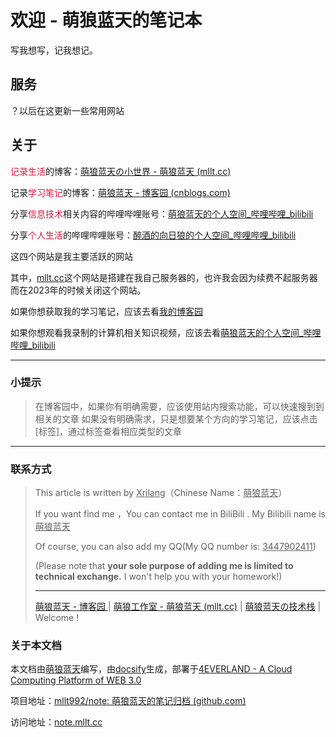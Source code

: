 # 欢迎 - 萌狼蓝天的笔记本

写我想写，记我想记。

## 服务

？以后在这更新一些常用网站

## 关于

<font color="#DC143C">记录生活</font>的博客：[萌狼蓝天の小世界 - 萌狼蓝天 (mllt.cc)](https://mllt.cc/)

记录<font color="#DC143C">学习笔记</font>的博客：[萌狼蓝天 - 博客园 (cnblogs.com)](https://www.cnblogs.com/mllt/)

分享<font color="#DC143C">信息技术</font>相关内容的哔哩哔哩账号：[萌狼蓝天的个人空间_哔哩哔哩_bilibili](https://space.bilibili.com/104330271)

分享<font color="#DC143C">个人生活</font>的哔哩哔哩账号：[醉酒的向日狼的个人空间_哔哩哔哩_bilibili](https://space.bilibili.com/2015811802)



这四个网站是我主要活跃的网站

其中，[mllt.cc](https://mllt.cc)这个网站是搭建在我自己服务器的，也许我会因为续费不起服务器而在2023年的时候关闭这个网站。

如果你想获取我的学习笔记，应该去看[我的博客园](https://www.cnblogs.com/mllt/)

如果你想观看我录制的计算机相关知识视频，应该去看[萌狼蓝天的个人空间_哔哩哔哩_bilibili](https://space.bilibili.com/2015811802)
<hr>

### 小提示
> 在博客园中，如果你有明确需要，应该使用站内搜索功能，可以快速搜到到相关的文章
> 如果没有明确需求，只是想要某个方向的学习笔记，应该点击[标签]，通过标签查看相应类型的文章

<hr>

### 联系方式


> This article is written by <u>Xrilang</u>（Chinese Name：<u>萌狼蓝天</u>）
>
> If you want find me ，You can contact  me in BiliBili . My Bilibili name is <u>萌狼蓝天</u>
>
> Of course, you can also add my QQ(My QQ number is: <u>3447902411</u>)
>
> (Please note that **your sole purpose of adding me is limited to technical exchange.** I won't help you with your homework!)
>
> ---
>
> [萌狼蓝天 - 博客园 ](https://www.cnblogs.com/mllt/) | [萌狼工作室 - 萌狼蓝天 (mllt.cc)](https://mllt.cc/) | [ 萌狼蓝天の技术栈](https://xrilang.blog.csdn.net/) | Welcome !

### 关于本文档

本文档由[萌狼蓝天](https://space.bilibili.com/104330271)编写，由[docsify](https://docsify.js.org/#/)生成，部署于[4EVERLAND - A Cloud Computing Platform of WEB 3.0](https://4everland.org/)

项目地址：[mllt992/note: 萌狼蓝天的笔记归档 (github.com)](https://github.com/mllt992/note)

访问地址：[note.mllt.cc](note.mllt.cc)
